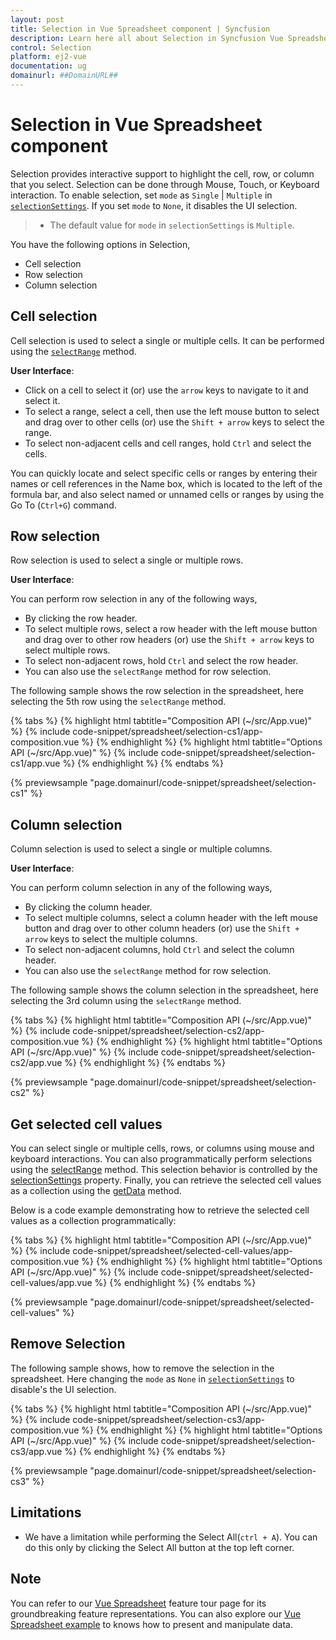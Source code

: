```yaml
---
layout: post
title: Selection in Vue Spreadsheet component | Syncfusion
description: Learn here all about Selection in Syncfusion Vue Spreadsheet component of Syncfusion Essential JS 2 and more.
control: Selection 
platform: ej2-vue
documentation: ug
domainurl: ##DomainURL##
---
```


# Selection in Vue Spreadsheet component

Selection provides interactive support to highlight the cell, row, or column that you select. Selection can be done through Mouse, Touch, or Keyboard interaction. To enable selection, set `mode` as `Single` | `Multiple` in [`selectionSettings`](https://ej2.syncfusion.com/vue/documentation/api/spreadsheet/#selectionsettings). If you set `mode` to `None`, it disables the UI selection.

> * The default value for `mode` in  `selectionSettings` is `Multiple`.

You have the following options in Selection,

* Cell selection
* Row selection
* Column selection

## Cell selection

Cell selection is used to select a single or multiple cells. It can be performed using the [`selectRange`](https://ej2.syncfusion.com/vue/documentation/api/spreadsheet/#selectrange) method.

**User Interface**:

* Click on a cell to select it (or) use the `arrow` keys to navigate to it and select it.
* To select a range, select a cell, then use the left mouse button to select and drag over to other cells (or) use the `Shift + arrow` keys to select the range.
* To select non-adjacent cells and cell ranges, hold `Ctrl` and select the cells.

You can quickly locate and select specific cells or ranges by entering their names or cell references in the Name box, which is located to the left of the formula bar, and also select named or unnamed cells or ranges by using the Go To (`Ctrl+G`) command.

## Row selection

Row selection is used to select a single or multiple rows.

**User Interface**:

You can perform row selection in any of the following ways,

* By clicking the row header.
* To select multiple rows, select a row header with the left mouse button and drag over to other row headers (or) use the `Shift + arrow` keys to select multiple rows.
* To select non-adjacent rows, hold `Ctrl` and select the row header.
* You can also use the `selectRange` method for row selection.

The following sample shows the row selection in the spreadsheet, here selecting the 5th row using the `selectRange` method.

{% tabs %}
{% highlight html tabtitle="Composition API (~/src/App.vue)" %}
{% include code-snippet/spreadsheet/selection-cs1/app-composition.vue %}
{% endhighlight %}
{% highlight html tabtitle="Options API (~/src/App.vue)" %}
{% include code-snippet/spreadsheet/selection-cs1/app.vue %}
{% endhighlight %}
{% endtabs %}
        
{% previewsample "page.domainurl/code-snippet/spreadsheet/selection-cs1" %}

## Column selection

Column selection is used to select a single or multiple columns.

**User Interface**:

You can perform column selection in any of the following ways,

* By clicking the column header.
* To select multiple columns, select a column header with the left mouse button and drag over to other column headers (or) use the `Shift + arrow` keys to select the multiple columns.
* To select non-adjacent columns, hold `Ctrl` and select the column header.
* You can also use the `selectRange` method for row selection.

The following sample shows the column selection in the spreadsheet, here selecting the 3rd column using  the `selectRange` method.

{% tabs %}
{% highlight html tabtitle="Composition API (~/src/App.vue)" %}
{% include code-snippet/spreadsheet/selection-cs2/app-composition.vue %}
{% endhighlight %}
{% highlight html tabtitle="Options API (~/src/App.vue)" %}
{% include code-snippet/spreadsheet/selection-cs2/app.vue %}
{% endhighlight %}
{% endtabs %}
        
{% previewsample "page.domainurl/code-snippet/spreadsheet/selection-cs2" %}

## Get selected cell values

You can select single or multiple cells, rows, or columns using mouse and keyboard interactions. You can also programmatically perform selections using the [selectRange](https://helpej2.syncfusion.com/vue/documentation/api/spreadsheet/#selectrange) method. This selection behavior is controlled by the [selectionSettings](https://helpej2.syncfusion.com/vue/documentation/api/spreadsheet/#selectionsettings) property. Finally, you can retrieve the selected cell values as a collection using the [getData](https://helpej2.syncfusion.com/vue/documentation/api/spreadsheet/#getdata) method.

Below is a code example demonstrating how to retrieve the selected cell values as a collection programmatically:

{% tabs %}
{% highlight html tabtitle="Composition API (~/src/App.vue)" %}
{% include code-snippet/spreadsheet/selected-cell-values/app-composition.vue %}
{% endhighlight %}
{% highlight html tabtitle="Options API (~/src/App.vue)" %}
{% include code-snippet/spreadsheet/selected-cell-values/app.vue %}
{% endhighlight %}
{% endtabs %}
        
{% previewsample "page.domainurl/code-snippet/spreadsheet/selected-cell-values" %}

## Remove Selection

The following sample shows, how to remove the selection in the spreadsheet. Here changing the `mode` as `None` in [`selectionSettings`](https://ej2.syncfusion.com/vue/documentation/api/spreadsheet/#selectionsettings) to disable's the UI selection.

{% tabs %}
{% highlight html tabtitle="Composition API (~/src/App.vue)" %}
{% include code-snippet/spreadsheet/selection-cs3/app-composition.vue %}
{% endhighlight %}
{% highlight html tabtitle="Options API (~/src/App.vue)" %}
{% include code-snippet/spreadsheet/selection-cs3/app.vue %}
{% endhighlight %}
{% endtabs %}
        
{% previewsample "page.domainurl/code-snippet/spreadsheet/selection-cs3" %}

## Limitations

* We have a limitation while performing the Select All(`ctrl + A`). You can do this only by clicking the Select All button at the top left corner.

## Note

You can refer to our [Vue Spreadsheet](https://www.syncfusion.com/vue-ui-components/vue-spreadsheet) feature tour page for its groundbreaking feature representations. You can also explore our [Vue Spreadsheet example](https://ej2.syncfusion.com/vue/demos/#/material/spreadsheet/default.html) to knows how to present and manipulate data.